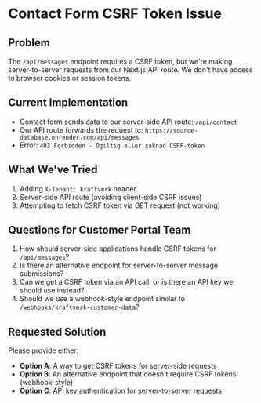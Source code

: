 # Contact Form CSRF Token Issue

## Problem
The `/api/messages` endpoint requires a CSRF token, but we're making server-to-server requests from our Next.js API route. We don't have access to browser cookies or session tokens.

## Current Implementation
- Contact form sends data to our server-side API route: `/api/contact`
- Our API route forwards the request to: `https://source-database.onrender.com/api/messages`
- Error: `403 Forbidden - Ogiltig eller saknad CSRF-token`

## What We've Tried
1. Adding `X-Tenant: kraftverk` header
2. Server-side API route (avoiding client-side CSRF issues)
3. Attempting to fetch CSRF token via GET request (not working)

## Questions for Customer Portal Team
1. How should server-side applications handle CSRF tokens for `/api/messages`?
2. Is there an alternative endpoint for server-to-server message submissions?
3. Can we get a CSRF token via an API call, or is there an API key we should use instead?
4. Should we use a webhook-style endpoint similar to `/webhooks/kraftverk-customer-data`?

## Requested Solution
Please provide either:
- **Option A**: A way to get CSRF tokens for server-side requests
- **Option B**: An alternative endpoint that doesn't require CSRF tokens (webhook-style)
- **Option C**: API key authentication for server-to-server requests

